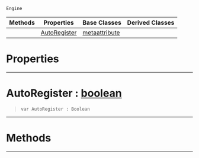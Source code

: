  `Engine`

|Methods|Properties|Base Classes|Derived Classes|
|---|---|---|---|
| |[ AutoRegister](https://github.com/dragonCASTjosh/PlasmaDocs/blob/master/code_reference/class_reference/metaeditorscriptobject.markdown#autoregister-plasma-engine)|[metaattribute](https://github.com/dragonCASTjosh/PlasmaDocs/blob/master/code_reference/class_reference/metaattribute.markdown)| |


 #  Properties


---  
 #  AutoRegister : [boolean](https://github.com/dragonCASTjosh/PlasmaDocs/blob/master/code_reference/lightning_base_types/boolean.markdown)

> 
> ``` lang=cpp, name=Lightning
> var AutoRegister : Boolean


---  
 #  Methods


---  
 

 